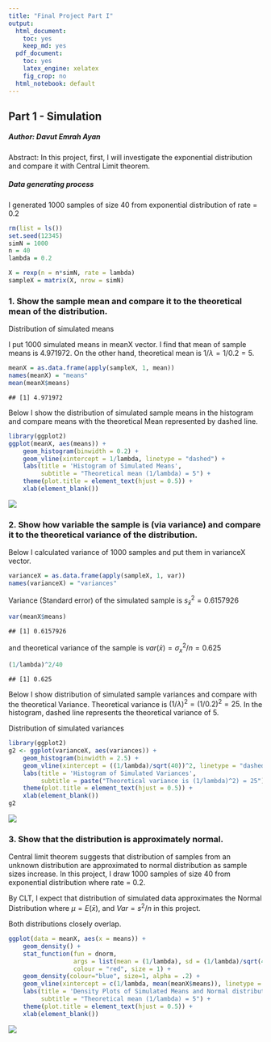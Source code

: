```yaml
---
title: "Final Project Part I"
output:
  html_document: 
    toc: yes
    keep_md: yes
  pdf_document: 
    toc: yes
    latex_engine: xelatex
    fig_crop: no
  html_notebook: default
---
```


## Part 1 - Simulation

##### Author: Davut Emrah Ayan

Abstract: In this project, first, I will investigate the exponential distribution and compare it with Central Limit theorem.

##### Data generating process

I generated 1000 samples of size 40 from exponential distribution of rate = 0.2


```r
rm(list = ls())
set.seed(12345)
simN = 1000
n = 40
lambda = 0.2

X = rexp(n = n*simN, rate = lambda)
sampleX = matrix(X, nrow = simN)
```

### 1. Show the sample mean and compare it to the theoretical mean of the distribution.

Distribution of simulated means

I put 1000 simulated means in meanX vector. I find that mean of sample means is 4.971972. On the other hand, theoretical mean is $1/\lambda = 1/0.2 = 5$.


```r
meanX = as.data.frame(apply(sampleX, 1, mean))
names(meanX) = "means"
mean(meanX$means)
```

```
## [1] 4.971972
```

Below I show the distribution of simulated sample means in the histogram and compare means with the theoretical Mean represented by dashed line.


```r
library(ggplot2)
ggplot(meanX, aes(means)) + 
    geom_histogram(binwidth = 0.2) + 
    geom_vline(xintercept = 1/lambda, linetype = "dashed") +
    labs(title = 'Histogram of Simulated Means',
         subtitle = "Theoretical mean (1/lambda) = 5") + 
    theme(plot.title = element_text(hjust = 0.5)) +
    xlab(element_blank())
```

![](Final_Project_Ayan_files/figure-html/hist-1.png)<!-- -->

### 2. Show how variable the sample is (via variance) and compare it to the theoretical variance of the distribution.

Below I calculated variance of 1000 samples and put them in varianceX vector.


```r
varianceX = as.data.frame(apply(sampleX, 1, var))
names(varianceX) = "variances"
```

Variance (Standard error) of the simulated sample is $s_\bar{x}^2 = 0.6157926$


```r
var(meanX$means)
```

```
## [1] 0.6157926
```

and theoretical variance of the sample is $var(\bar{x}) = \sigma_x^2/n = 0.625$


```r
(1/lambda)^2/40
```

```
## [1] 0.625
```

Below I show distribution of simulated sample variances and compare with the theoretical Variance. Theoretical variance is $(1/\lambda)^2 = (1/0.2)^2 = 25$. In the histogram, dashed line represents the theoretical variance of 5.

Distribution of simulated variances


```r
library(ggplot2)
g2 <- ggplot(varianceX, aes(variances)) + 
    geom_histogram(binwidth = 2.5) + 
    geom_vline(xintercept = ((1/lambda)/sqrt(40))^2, linetype = "dashed") +
    labs(title = 'Histogram of Simulated Variances',
         subtitle = paste("Theoretical variance is (1/lambda)^2) = 25")) + 
    theme(plot.title = element_text(hjust = 0.5)) +
    xlab(element_blank())
g2
```

![](Final_Project_Ayan_files/figure-html/histvar-1.png)<!-- -->

### 3. Show that the distribution is approximately normal.

Central limit theorem suggests that distribution of samples from an unknown distribution are approximated to normal distribution as sample sizes increase. In this project, I draw 1000 samples of size 40 from exponential distribution where rate = 0.2.

By CLT, I expect that distribution of simulated data approximates the Normal Distribution where $\mu = E(\bar{x})$, and $Var = s^2/n$ in this project.

Both distributions closely overlap.


```r
ggplot(data = meanX, aes(x = means)) + 
    geom_density() +
    stat_function(fun = dnorm,
                  args = list(mean = (1/lambda), sd = (1/lambda)/sqrt(40)),
                  colour = "red", size = 1) +
    geom_density(colour="blue", size=1, alpha = .2) +
    geom_vline(xintercept = c(1/lambda, mean(meanX$means)), linetype = "dashed", color = c("red", "blue")) +
    labs(title = 'Density Plots of Simulated Means and Normal distribution',
         subtitle = "Theoretical mean (1/lambda) = 5") + 
    theme(plot.title = element_text(hjust = 0.5)) +
    xlab(element_blank()) 
```

![](Final_Project_Ayan_files/figure-html/density-1.png)<!-- -->
